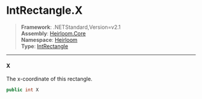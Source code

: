 # IntRectangle.X

> **Framework**: .NETStandard,Version=v2.1  
> **Assembly**: [Heirloom.Core][0]  
> **Namespace**: [Heirloom][0]  
> **Type**: [IntRectangle][1]  

--------------------------------------------------------------------------------

#### X

The x-coordinate of this rectangle.

```cs
public int X
```

[0]: ../Heirloom.Core.md
[1]: Heirloom.IntRectangle.md
